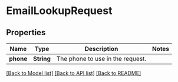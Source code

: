 # EmailLookupRequest

## Properties
Name | Type | Description | Notes
------------ | ------------- | ------------- | -------------
**phone** | **String** | The phone to use in the request. | 

[[Back to Model list]](../README.md#documentation-for-models) [[Back to API list]](../README.md#documentation-for-api-endpoints) [[Back to README]](../README.md)


